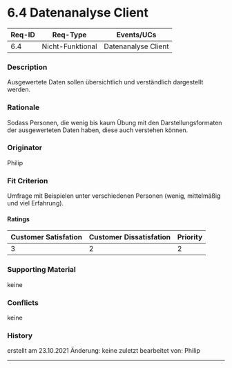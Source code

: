 # 6.4 Datenanalyse Client

| Req-ID |  Req-Type        | Events/UCs          |
|--------|------------------|---------------------|
| 6.4    | Nicht-Funktional | Datenanalyse Client |

### Description
Ausgewertete Daten sollen übersichtlich und verständlich dargestellt werden.

### Rationale
Sodass Personen, die wenig bis kaum Übung mit den Darstellungsformaten der ausgewerteten Daten haben, diese auch verstehen können. 

### Originator
Philip

### Fit Criterion
Umfrage mit Beispielen unter verschiedenen Personen (wenig, mittelmäßig und viel Erfahrung). 

#### Ratings
| Customer Satisfation | Customer Dissatisfation | Priority |
|----------------------|-------------------------|----------|
| 3                    | 2                       | 2        |

### Supporting Material
keine

### Conflicts
keine

### History
erstellt am 23.10.2021
Änderung: keine
zuletzt bearbeitet von: Philip

---
